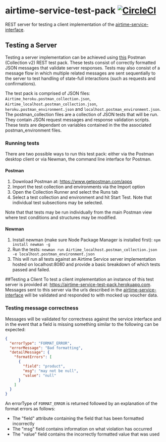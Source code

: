 # airtime-service-test-pack [![CircleCI](https://circleci.com/gh/electrumpayments/airtime-service-test-pack/tree/master.svg?style=shield)](https://circleci.com/gh/electrumpayments/airtime-service-test-pack/tree/master)
REST server for testing a client implementation of the [airtime-service-interface](https://github.com/electrumpayments/airtime-service-interface).

## Testing a Server
Testing a server implementation can be achieved using [this](https://github.com/electrumpayments/airtime-service-test-pack/tree/master/test/postman) Postman (Collection v2) REST test pack.
These tests consist of correctly formatted JSON messages that validate server responses. Tests may also consist of a message flow in which multiple related messages are sent sequentially to the server to test handling of state-full interactions (such as requests and confirmations).  

The test pack is comprised of JSON files: `Airtime_heroku.postman_collection.json`, `Airtime_localhost.postman_collection.json`, `heroku.postman_environment.json` and `localhost.postman_environment.json`.
The postman_collection files are a collection of JSON tests that will be run. They contain JSON request messages and response validation scripts. These tests are dependant on variables contained in the the associated postman_environment files.

### Running tests

There are two possible ways to run this test pack: either via the Postman desktop client or via Newman, the command line interface for Postman.

#### Postman
1. Download Postman at: https://www.getpostman.com/apps
2. Import the test collection and environments via the Import option
3. Open the Collection Runner and select the Runs tab
4. Select a test collection and environment and hit Start Test. Note that individual test subsections may be selected.

Note that that tests may be run individually from the main Postman view where test conditions and structures may be modified.

#### Newman
1. Install newman (make sure Node Package Manager is installed first):
	`npm install newman -g`
2. Run the tests:
	`newman run Airtime_localhost.postman_collection.json -e localhost.postman_environment.json`
3. This will run all tests against an Airtime Service server implementation hosted on localhost:8080 and provide a basic breakdown of which tests passed and failed.

##Testing a Client
To test a client implementation an instance of this test server is provided at: https://airtime-service-test-pack.herokuapp.com.
Messages sent to this server via the urls described in the [airtime-service-interface](https://github.com/electrumpayments/airtime-service-interface) will be
validated and responded to with mocked up voucher data.

### Testing message correctness
Messages will be validated for correctness against the service interface and in the event that a field is missing something similar to the following can be expected:

```json
{
  "errorType": "FORMAT_ERROR",
  "errorMessage": "Bad formatting",
  "detailMessage": {
    "formatErrors": [
      {
        "field": "product",
        "msg": "may not be null",
        "value": "null"
      }
    ]
  }
}
```

An errorType of `FORMAT_ERROR` is returned followed by an explanation of the format errors as follows:

* The "field"  attribute containing the field that has been formatted incorrectly
* The "msg" field contains information on what violation has occurred
* The "value" field contains the incorrectly formatted value that was used
